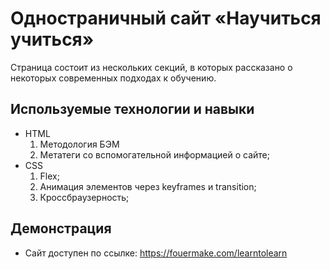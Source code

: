 # Одностраничный сайт «Научиться учиться»

Страница состоит из нескольких секций, в которых рассказано о некоторых современных подходах к обучению.

## Используемые технологии и навыки
* HTML
    1. Методология БЭМ
    2. Метатеги со вспомогательной информацией о сайте;
* CSS 
    1. Flex;
    2. Анимация элементов через keyframes и transition;
    3. Кроссбраузерность;

## Демонстрация
* Сайт доступен по ссылке: https://fouermake.com/learntolearn
